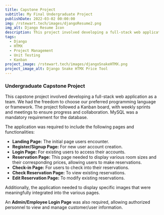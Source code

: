 ```yaml
---
title: Capstone Project
subtitle: My Final Undergraduate Project
publishDate: 2022-03-02 00:00:00
img: /rstewart.tech/images/djangoResume2.png
img_alt: Django Resume Icon
description: This project involved developing a full-stack web application as a capstone for my undergraduate studies. It utilized Django and HTMX, incorporating project management methodologies like Kanban and extensive unit testing.
tags:
  - Django
  - HTMX
  - Project Management
  - Unit Testing
  - Kanban
project_image: /rstewart.tech/images/djangoSnakeHTMX.png
project_image_alt: Django Snake HTMX Price Tool
---
```


### Undergraduate Capstone Project

This capstone project involved developing a full-stack web application as a team. We had the freedom to choose our preferred programming language or framework. The project followed a Kanban board, with weekly sprints and meetings to ensure progress and collaboration. MySQL was a mandatory requirement for the database.

The application was required to include the following pages and functionalities:

* **Landing Page:** The initial page users encounter.
* **Register/Signup Page:** For new user account creation.
* **Login Page:** For existing users to access their accounts.
* **Reservation Page:** This page needed to display various room sizes and their corresponding prices, allowing users to make reservations.
* **Check-in Page:** For users to check into their reservations.
* **Check Reservation Page:** To view existing reservations.
* **Edit Reservation Page:** To modify existing reservations.

Additionally, the application needed to display specific images that were meaningfully integrated into the various pages.

An **Admin/Employee Login Page** was also required, allowing authorized personnel to view and manage customer/user information.
